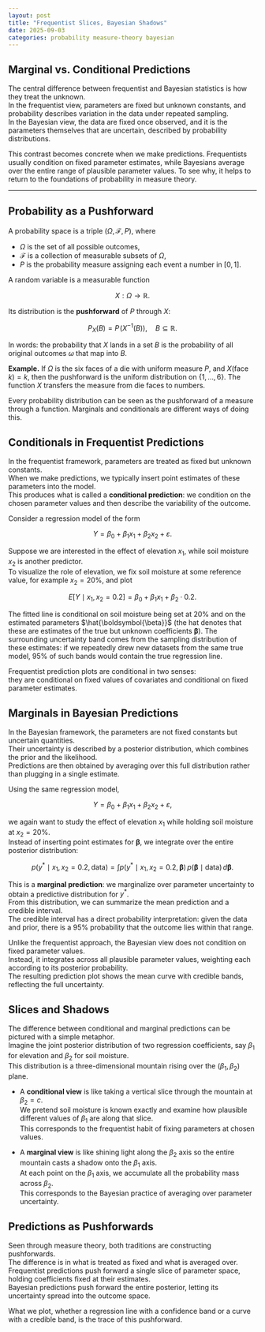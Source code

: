 ```yaml
---
layout: post
title: "Frequentist Slices, Bayesian Shadows"
date: 2025-09-03
categories: probability measure-theory bayesian
---
```


## Marginal vs. Conditional Predictions

The central difference between frequentist and Bayesian statistics is how they treat the unknown.  
In the frequentist view, parameters are fixed but unknown constants, and probability describes variation in the data under repeated sampling.  
In the Bayesian view, the data are fixed once observed, and it is the parameters themselves that are uncertain, described by probability distributions.  

This contrast becomes concrete when we make predictions. Frequentists usually condition on fixed parameter estimates, while Bayesians average over the entire range of plausible parameter values. To see why, it helps to return to the foundations of probability in measure theory.

---

## Probability as a Pushforward

A probability space is a triple $(\Omega, \mathcal{F}, P)$, where  

- $\Omega$ is the set of all possible outcomes,  
- $\mathcal{F}$ is a collection of measurable subsets of $\Omega$,  
- $P$ is the probability measure assigning each event a number in $[0,1]$.

A random variable is a measurable function  

$$
X: \Omega \to \mathbb{R}.
$$

Its distribution is the **pushforward** of $P$ through $X$:  

$$
P_X(B) = P\!\big(X^{-1}(B)\big), \quad B \subseteq \mathbb{R}.
$$

In words: the probability that $X$ lands in a set $B$ is the probability of all original outcomes $\omega$ that map into $B$.  

**Example.** If $\Omega$ is the six faces of a die with uniform measure $P$, and $X(\text{face } k) = k$, then the pushforward is the uniform distribution on $\{1,\dots,6\}$. The function $X$ transfers the measure from die faces to numbers.  

Every probability distribution can be seen as the pushforward of a measure through a function. Marginals and conditionals are different ways of doing this.

## Conditionals in Frequentist Predictions

In the frequentist framework, parameters are treated as fixed but unknown constants.  
When we make predictions, we typically insert point estimates of these parameters into the model.  
This produces what is called a **conditional prediction**: we condition on the chosen parameter values and then describe the variability of the outcome.  

Consider a regression model of the form  

$$
Y = \beta_0 + \beta_1 x_1 + \beta_2 x_2 + \varepsilon.
$$

Suppose we are interested in the effect of elevation $x_1$, while soil moisture $x_2$ is another predictor.  
To visualize the role of elevation, we fix soil moisture at some reference value, for example $x_2 = 20\%$, and plot  

$$
E[Y \mid x_1, x_2 = 0.2] = \beta_0 + \beta_1 x_1 + \beta_2 \cdot 0.2.
$$

The fitted line is conditional on soil moisture being set at 20% and on the estimated parameters $\hat{\boldsymbol{\beta}}$ (the hat denotes that these are estimates of the true but unknown coefficients $\boldsymbol{\beta}$).
The surrounding uncertainty band comes from the sampling distribution of these estimates: if we repeatedly drew new datasets from the same true model, 95% of such bands would contain the true regression line.

Frequentist prediction plots are conditional in two senses:  
they are conditional on fixed values of covariates and conditional on fixed parameter estimates.

## Marginals in Bayesian Predictions

In the Bayesian framework, the parameters are not fixed constants but uncertain quantities.  
Their uncertainty is described by a posterior distribution, which combines the prior and the likelihood.  
Predictions are then obtained by averaging over this full distribution rather than plugging in a single estimate.  

Using the same regression model,  

$$
Y = \beta_0 + \beta_1 x_1 + \beta_2 x_2 + \varepsilon,
$$

we again want to study the effect of elevation $x_1$ while holding soil moisture at $x_2 = 20\%$.  
Instead of inserting point estimates for $\boldsymbol{\beta}$, we integrate over the entire posterior distribution:

$$
p(y^* \mid x_1, x_2 = 0.2, \text{data})  
= \int p(y^* \mid x_1, x_2 = 0.2, \boldsymbol{\beta}) \, p(\boldsymbol{\beta} \mid \text{data}) \, d\boldsymbol{\beta}.
$$

This is a **marginal prediction**: we marginalize over parameter uncertainty to obtain a predictive distribution for $y^*$.  
From this distribution, we can summarize the mean prediction and a credible interval.  
The credible interval has a direct probability interpretation: given the data and prior, there is a 95% probability that the outcome lies within that range.  

Unlike the frequentist approach, the Bayesian view does not condition on fixed parameter values.  
Instead, it integrates across all plausible parameter values, weighting each according to its posterior probability.  
The resulting prediction plot shows the mean curve with credible bands, reflecting the full uncertainty.

## Slices and Shadows

The difference between conditional and marginal predictions can be pictured with a simple metaphor.  
Imagine the joint posterior distribution of two regression coefficients, say $\beta_1$ for elevation and $\beta_2$ for soil moisture.  
This distribution is a three-dimensional mountain rising over the $(\beta_1, \beta_2)$ plane.  

- A **conditional view** is like taking a vertical slice through the mountain at $\beta_2 = c$.  
  We pretend soil moisture is known exactly and examine how plausible different values of $\beta_1$ are along that slice.  
  This corresponds to the frequentist habit of fixing parameters at chosen values.  

- A **marginal view** is like shining light along the $\beta_2$ axis so the entire mountain casts a shadow onto the $\beta_1$ axis.  
  At each point on the $\beta_1$ axis, we accumulate all the probability mass across $\beta_2$.  
  This corresponds to the Bayesian practice of averaging over parameter uncertainty.  

## Predictions as Pushforwards

Seen through measure theory, both traditions are constructing pushforwards.  
The difference is in what is treated as fixed and what is averaged over.  
Frequentist predictions push forward a single slice of parameter space, holding coefficients fixed at their estimates.  
Bayesian predictions push forward the entire posterior, letting its uncertainty spread into the outcome space.  

What we plot, whether a regression line with a confidence band or a curve with a credible band, is the trace of this pushforward.
